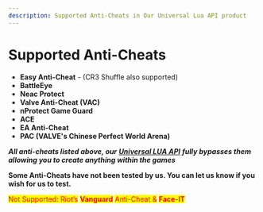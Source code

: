 ```yaml
---
description: Supported Anti-Cheats in Our Universal Lua API product
---
```


# Supported Anti-Cheats

* **Easy Anti-Cheat** - (CR3 Shuffle also supported)
* **BattleEye**
* **Neac Protect**
* **Valve Anti-Cheat (VAC)**
* **nProtect Game Guard**
* **ACE**
* **EA Anti-Cheat**
* **PAC (VALVE's Chinese Perfect World Arena)**

_**All anti-cheats listed above, our**_ [_**Universal LUA API**_](https://perception.cx/resources/) _**fully bypasses them allowing you to create anything within the games**_ ![:)](data:image/gif;base64,R0lGODlhAQABAIAAAAAAAP///yH5BAEAAAAALAAAAAABAAEAAAIBRAA7)

**Some Anti-Cheats have not been tested by us. You can let us know if you wish for us to test.**

<mark style="color:red;">Not Supported: Riot’s</mark> <mark style="color:red;"></mark><mark style="color:red;">**Vanguard**</mark> <mark style="color:red;"></mark><mark style="color:red;">Anti-Cheat &</mark> <mark style="color:red;"></mark><mark style="color:red;">**Face-IT**</mark>

